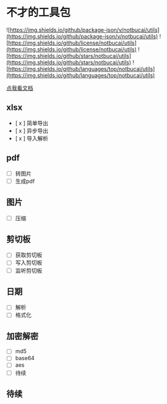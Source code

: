 # 不才的工具包

![https://img.shields.io/github/package-json/v/notbucai/utils](https://img.shields.io/github/package-json/v/notbucai/utils)
![https://img.shields.io/github/license/notbucai/utils](https://img.shields.io/github/license/notbucai/utils)
![https://img.shields.io/github/stars/notbucai/utils](https://img.shields.io/github/stars/notbucai/utils)
![https://img.shields.io/github/languages/top/notbucai/utils](https://img.shields.io/github/languages/top/notbucai/utils)


[点我看文档](https://notbucai.github.io/utils/globals.html)

## xlsx

- [ x ] 简单导出  
- [ x ] 异步导出  
- [ x ] 导入解析  

## pdf

- [ ] 转图片   
- [ ] 生成pdf  

## 图片

- [ ] 压缩  

## 剪切板

- [ ] 获取剪切板  
- [ ] 写入剪切板  
- [ ] 监听剪切板  

## 日期

- [ ] 解析  
- [ ] 格式化 

## 加密解密

- [ ] md5  
- [ ] base64  
- [ ] aes  
- [ ] 待续

## 待续